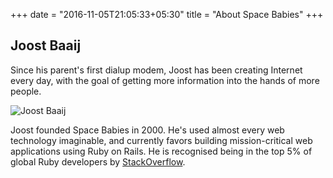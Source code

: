 +++
date = "2016-11-05T21:05:33+05:30"
title = "About Space Babies"
+++

## Joost Baaij

Since his parent's first dialup modem, Joost has been creating Internet every day, with the goal of getting more information into the hands of more people.

![Joost Baaij][1]

Joost founded Space Babies in 2000. He's used almost every web technology imaginable, and currently favors building mission-critical web applications using Ruby on Rails. He is recognised being in the top 5% of global Ruby developers by [StackOverflow](https://stackoverflow.com/users/story/235411).

[1]: /img/joost.jpg
